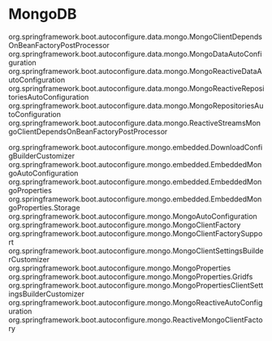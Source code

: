 # MongoDB


org.springframework.boot.autoconfigure.data.mongo.MongoClientDependsOnBeanFactoryPostProcessor
org.springframework.boot.autoconfigure.data.mongo.MongoDataAutoConfiguration
org.springframework.boot.autoconfigure.data.mongo.MongoReactiveDataAutoConfiguration
org.springframework.boot.autoconfigure.data.mongo.MongoReactiveRepositoriesAutoConfiguration
org.springframework.boot.autoconfigure.data.mongo.MongoRepositoriesAutoConfiguration
org.springframework.boot.autoconfigure.data.mongo.ReactiveStreamsMongoClientDependsOnBeanFactoryPostProcessor

org.springframework.boot.autoconfigure.mongo.embedded.DownloadConfigBuilderCustomizer
org.springframework.boot.autoconfigure.mongo.embedded.EmbeddedMongoAutoConfiguration
org.springframework.boot.autoconfigure.mongo.embedded.EmbeddedMongoProperties
org.springframework.boot.autoconfigure.mongo.embedded.EmbeddedMongoProperties.Storage
org.springframework.boot.autoconfigure.mongo.MongoAutoConfiguration
org.springframework.boot.autoconfigure.mongo.MongoClientFactory
org.springframework.boot.autoconfigure.mongo.MongoClientFactorySupport
org.springframework.boot.autoconfigure.mongo.MongoClientSettingsBuilderCustomizer
org.springframework.boot.autoconfigure.mongo.MongoProperties
org.springframework.boot.autoconfigure.mongo.MongoProperties.Gridfs
org.springframework.boot.autoconfigure.mongo.MongoPropertiesClientSettingsBuilderCustomizer
org.springframework.boot.autoconfigure.mongo.MongoReactiveAutoConfiguration
org.springframework.boot.autoconfigure.mongo.ReactiveMongoClientFactory










































